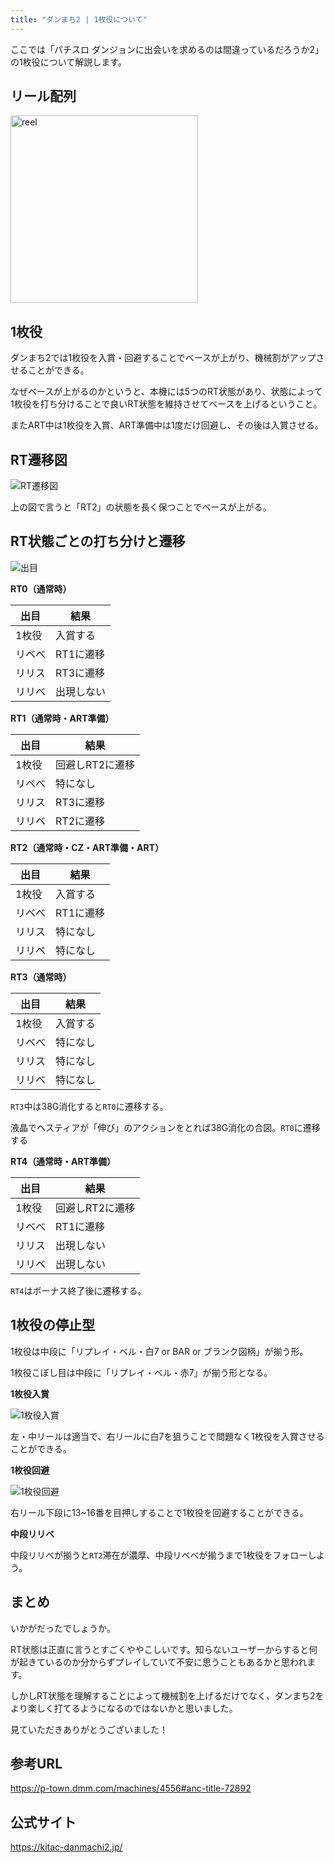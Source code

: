 ```yaml
---
title: "ダンまち2 | 1枚役について"
---
```


ここでは「パチスロ ダンジョンに出会いを求めるのは間違っているだろうか2」の1枚役について解説します。

## リール配列

<img src="images/reel.jpg" alt="reel" width="300" />

## 1枚役

ダンまち2では1枚役を入賞・回避することでベースが上がり、機械割がアップさせることができる。

なぜベースが上がるのかというと、本機には5つのRT状態があり、状態によって1枚役を打ち分けることで良いRT状態を維持させてベースを上げるということ。

またART中は1枚役を入賞、ART準備中は1度だけ回避し、その後は入賞させる。

## RT遷移図

![RT遷移図](images/RTsennizu.jpg)

上の図で言うと「RT2」の状態を長く保つことでベースが上がる。

## RT状態ごとの打ち分けと遷移

![出目](images/deme.jpeg)

**RT0（通常時）**

| 出目     | 結果       |
| -------- | ---------- |
| 1枚役    | 入賞する   |
| リベべ   | RT1に遷移  |
| リリス   | RT3に遷移  |
| リリベ   | 出現しない |

**RT1（通常時・ART準備）**

| 出目     | 結果            |
| -------- | --------------- |
| 1枚役    | 回避しRT2に遷移 |
| リベべ   | 特になし        |
| リリス   | RT3に遷移       |
| リリベ   | RT2に遷移       |

**RT2（通常時・CZ・ART準備・ART）** 

| 出目     | 結果       |
| -------- | ---------- |
| 1枚役    | 入賞する   |
| リベべ   | RT1に遷移  |
| リリス   | 特になし   |
| リリベ   | 特になし   |

**RT3（通常時）**

| 出目     | 結果       |
| -------- | ---------- |
| 1枚役    | 入賞する   |
| リベべ   | 特になし   |
| リリス   | 特になし   |
| リリベ   | 特になし   |

`RT3`中は38G消化すると`RT0`に遷移する。

液晶でヘスティアが「伸び」のアクションをとれば38G消化の合図。`RT0`に遷移する

**RT4（通常時・ART準備）**

| 出目     | 結果            |
| -------- | --------------- |
| 1枚役    | 回避しRT2に遷移 |
| リベべ   | RT1に遷移       |
| リリス   | 出現しない      |
| リリベ   | 出現しない      |

`RT4`はボーナス終了後に遷移する。

## 1枚役の停止型

1枚役は中段に「リプレイ・ベル・白7 or BAR or ブランク図柄」が揃う形。

1枚役こぼし目は中段に「リプレイ・ベル・赤7」が揃う形となる。

**1枚役入賞**

![1枚役入賞](images/nyuusyou.jpeg)

左・中リールは適当で、右リールに白7を狙うことで問題なく1枚役を入賞させることができる。

**1枚役回避**

![1枚役回避](images/kaihi.jpeg)

右リール下段に13~16番を目押しすることで1枚役を回避することができる。

**中段リリベ**

中段リリベが揃うと`RT2`滞在が濃厚、中段リベべが揃うまで1枚役をフォローしよう。

## まとめ

いかがだったでしょうか。

RT状態は正直に言うとすごくややこしいです。知らないユーザーからすると何が起きているのか分からずプレイしていて不安に思うこともあるかと思われます。

しかしRT状態を理解することによって機械割を上げるだけでなく、ダンまち2をより楽しく打てるようになるのではないかと思いました。

見ていただきありがとうございました！

## 参考URL

https://p-town.dmm.com/machines/4556#anc-title-72892

## 公式サイト

https://kitac-danmachi2.jp/
